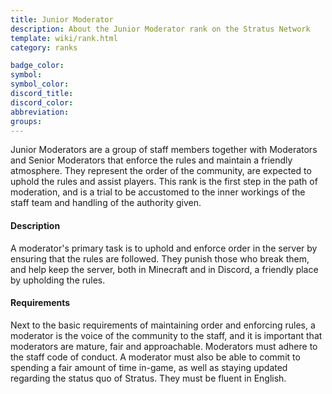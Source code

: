 ```yaml
---
title: Junior Moderator
description: About the Junior Moderator rank on the Stratus Network
template: wiki/rank.html
category: ranks

badge_color: 
symbol: 
symbol_color: 
discord_title: 
discord_color: 
abbreviation: 
groups: 
---
```


Junior Moderators are a group of staff members together with Moderators and Senior Moderators that enforce the rules and maintain a friendly atmosphere. They represent the order of the community, are expected to uphold the rules and assist players. This rank is the first step in the path of moderation, and is a trial to be accustomed to the inner workings of the staff team and handling of the authority given.

#### Description

A moderator's primary task is to uphold and enforce order in the server by ensuring that the rules are followed. They punish those who break them, and help keep the server, both in Minecraft and in Discord, a friendly place by upholding the rules.

#### Requirements

Next to the basic requirements of maintaining order and enforcing rules, a moderator is the voice of the community to the staff, and it is  important that moderators are mature, fair and approachable. Moderators must adhere to the staff code of conduct. A moderator must also be able to commit to spending a fair amount of time in-game, as well as staying updated regarding the status quo of Stratus. They must be fluent in English.

